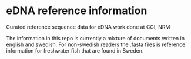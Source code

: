 # eDNA reference information
Curated reference sequence data for eDNA
work done at CGI, NRM

The information in this repo is currently a mixture of documents
written in english and swedish. For non-swedish readers the .fasta
files is reference information for freshwater fish that are found in
Sweden.


